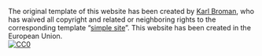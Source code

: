 The original template of this website has been created by [Karl Broman](https://github.com/kbroman), 
who has waived all copyright and related or neighboring rights to the corresponding template
&ldquo;[simple site](https://github.com/kbroman/simple_site)&rdquo;.
This website has been created in the European Union.
<br/>
[![CC0](https://i.creativecommons.org/p/zero/1.0/88x31.png)](https://creativecommons.org/publicdomain/zero/1.0/)
